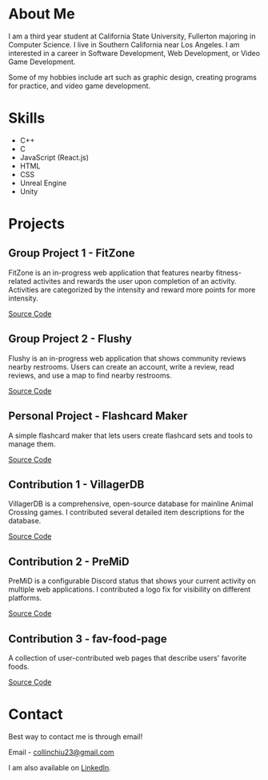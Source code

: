 # About Me
I am a third year student at California State University, Fullerton majoring in Computer Science. I live in Southern California near Los Angeles. I am interested in a career in Software Development, Web Development, or Video Game Development.

Some of my hobbies include art such as graphic design, creating programs for practice, and video game development. 



# Skills
- C++
- C
- JavaScript (React.js)
- HTML
- CSS
- Unreal Engine
- Unity



# Projects
## Group Project 1 - FitZone

FitZone is an in-progress web application that features nearby fitness-related activites and rewards the user upon completion of an activity. Activities are categorized by the intensity and reward more points for more intensity.

[Source Code](https://github.com/longtongj28/fitness-game)

## Group Project 2 - Flushy
Flushy is an in-progress web application that shows community reviews nearby restrooms. Users can create an account, write a review, read reviews, and use a map to find nearby restrooms.

[Source Code](https://github.com/le11evan/Flushy_Website)

## Personal Project - Flashcard Maker
A simple flashcard maker that lets users create flashcard sets and tools to manage them.

[Source Code](https://github.com/cchiu727/FlashcardMaker)

## Contribution 1 - VillagerDB
VillagerDB is a comprehensive, open-source database for mainline Animal Crossing games. I contributed several detailed item descriptions for the database.

[Source Code](https://github.com/jefflomacy/villagerdb)

## Contribution 2 - PreMiD
PreMiD is a configurable Discord status that shows your current activity on multiple web applications. I contributed a logo fix for visibility on different platforms.

[Source Code](https://github.com/PreMiD/PreMiD)

## Contribution 3 - fav-food-page
A collection of user-contributed web pages that describe users' favorite foods.

[Source Code](https://github.com/nurhaliza/fav-food-page)



# Contact
Best way to contact me is through email!

Email - collinchiu23@gmail.com

I am also available on [LinkedIn](https://www.linkedin.com/in/collin-chiu-8a47081b6/).